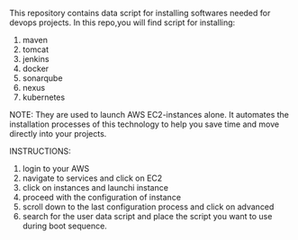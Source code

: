 This repository contains data script for installing softwares needed for devops projects.
In this repo,you will find script for installing:

1. maven
2. tomcat
3. jenkins
4. docker
5. sonarqube
6. nexus
7. kubernetes


NOTE: They are used to launch AWS EC2-instances alone. It automates the installation processes of this
technology to help you save time and move directly into your projects.

INSTRUCTIONS:
1. login to your AWS
2. navigate to services and click on EC2
3. click on instances and launchi instance
4. proceed with the configuration of instance 
5. scroll down to the last configuration process and click on advanced 
6. search for the user data script and place the script you want to use during boot sequence.
